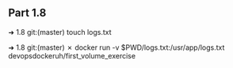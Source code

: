 ## Part 1.8

➜ 1.8 git:(master) touch logs.txt

➜ 1.8 git:(master) ✗ docker run -v \$PWD/logs.txt:/usr/app/logs.txt devopsdockeruh/first_volume_exercise
